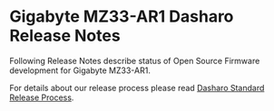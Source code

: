 # Gigabyte MZ33-AR1 Dasharo Release Notes

Following Release Notes describe status of Open Source Firmware development
for Gigabyte MZ33-AR1.

For details about our release process please read
[Dasharo Standard Release Process](../../dev-proc/standard-release-process.md).
